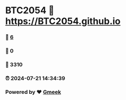 # BTC2054 :link: https://BTC2054.github.io 
### :page_facing_up: [6](https://BTC2054.github.io/tag.html) 
### :speech_balloon: 0 
### :hibiscus: 3310 
### :alarm_clock: 2024-07-21 14:34:39 
### Powered by :heart: [Gmeek](https://github.com/Meekdai/Gmeek)
